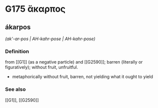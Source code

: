# G175 ἄκαρπος

## ákarpos

_(ak'-ar-pos | AH-kahr-pose | AH-kahr-pose)_

### Definition

from [[G1]] (as a negative particle) and [[G2590]]; barren (literally or figuratively); without fruit, unfruitful.

- metaphorically without fruit, barren, not yielding what it ought to yield

### See also

[[G1]], [[G2590]]

